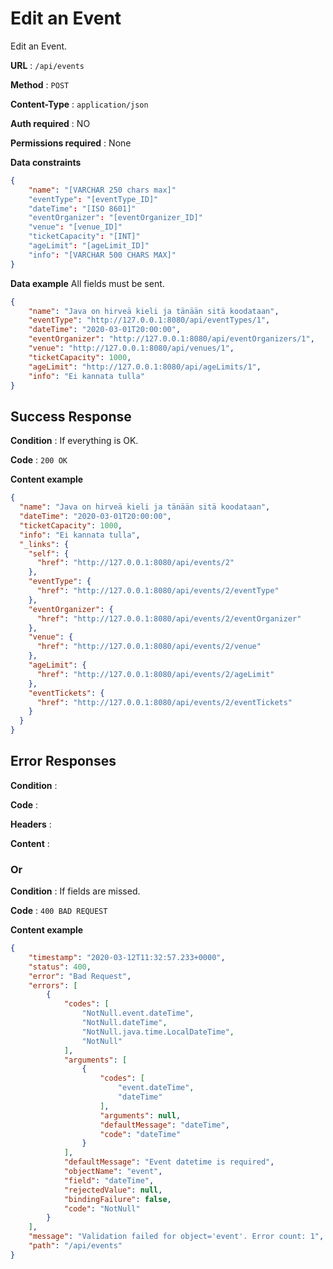 # Edit an Event

Edit an Event.

**URL** : `/api/events`

**Method** : `POST`

**Content-Type** : `application/json`

**Auth required** : NO

**Permissions required** : None

**Data constraints**

```json
{
    "name": "[VARCHAR 250 chars max]"
    "eventType": "[eventType_ID]"
    "dateTime": "[ISO 8601]"
    "eventOrganizer": "[eventOrganizer_ID]"
    "venue": "[venue_ID]"
    "ticketCapacity": "[INT]"
    "ageLimit": "[ageLimit_ID]"
    "info": "[VARCHAR 500 CHARS MAX]"
}
```

**Data example** All fields must be sent.

```json
{
    "name": "Java on hirveä kieli ja tänään sitä koodataan",
    "eventType": "http://127.0.0.1:8080/api/eventTypes/1",
    "dateTime": "2020-03-01T20:00:00",
    "eventOrganizer": "http://127.0.0.1:8080/api/eventOrganizers/1",
    "venue": "http://127.0.0.1:8080/api/venues/1",
    "ticketCapacity": 1000,
    "ageLimit": "http://127.0.0.1:8080/api/ageLimits/1",
    "info": "Ei kannata tulla"
}
```

## Success Response

**Condition** : If everything is OK.

**Code** : `200 OK`

**Content example**

```json
{
  "name": "Java on hirveä kieli ja tänään sitä koodataan",
  "dateTime": "2020-03-01T20:00:00",
  "ticketCapacity": 1000,
  "info": "Ei kannata tulla",
  "_links": {
    "self": {
      "href": "http://127.0.0.1:8080/api/events/2"
    },
    "eventType": {
      "href": "http://127.0.0.1:8080/api/events/2/eventType"
    },
    "eventOrganizer": {
      "href": "http://127.0.0.1:8080/api/events/2/eventOrganizer"
    },
    "venue": {
      "href": "http://127.0.0.1:8080/api/events/2/venue"
    },
    "ageLimit": {
      "href": "http://127.0.0.1:8080/api/events/2/ageLimit"
    },
    "eventTickets": {
      "href": "http://127.0.0.1:8080/api/events/2/eventTickets"
    }
  }
}
```

## Error Responses

**Condition** : 

**Code** : 

**Headers** : 

**Content** : 

### Or

**Condition** : If fields are missed.

**Code** : `400 BAD REQUEST`

**Content example**

```json
{
    "timestamp": "2020-03-12T11:32:57.233+0000",
    "status": 400,
    "error": "Bad Request",
    "errors": [
        {
            "codes": [
                "NotNull.event.dateTime",
                "NotNull.dateTime",
                "NotNull.java.time.LocalDateTime",
                "NotNull"
            ],
            "arguments": [
                {
                    "codes": [
                        "event.dateTime",
                        "dateTime"
                    ],
                    "arguments": null,
                    "defaultMessage": "dateTime",
                    "code": "dateTime"
                }
            ],
            "defaultMessage": "Event datetime is required",
            "objectName": "event",
            "field": "dateTime",
            "rejectedValue": null,
            "bindingFailure": false,
            "code": "NotNull"
        }
    ],
    "message": "Validation failed for object='event'. Error count: 1",
    "path": "/api/events"
}
```
